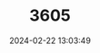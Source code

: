 ---
title: "3605"
category: "Callosciurus quinquestriatus"
draft: false
date: 2024-02-22 13:03:49
languages:
  German: ["Anderson-Schönhörnchen"]
  English: ["Anderson's Squirrel"]
---